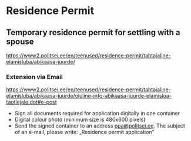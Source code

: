 # Residence Permit

## Temporary residence permit for settling with a spouse

https://www2.politsei.ee/en/teenused/residence-permit/tahtajaline-elamisluba/abikaasa-juurde/

### Extension via Email
https://www2.politsei.ee/en/teenused/residence-permit/tahtajaline-elamisluba/abikaasa-juurde/oluline-info-abikaasa-juurde-elamisloa-taotlejale.dot#e-post

- Sign all documents required for application digitally in one container
- Digital colour photo (minimum size is 480х600 pixels)
- Send the signed container to an address ppa@politsei.ee. The subject of an e-mail, please write: „Residence permit application“
